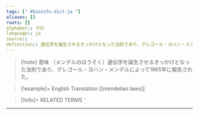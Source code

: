 ```yaml
---
tags: [" #bioinfo-dict-ja "]
aliases: []
roots: []
alphabet:: マ行
language:: ja
source:: -
definition:: 遺伝学を誕生させるきっかけとなった法則であり、グレゴール・ヨハン・メンデルによって1865年に報告された。
---
```

>[!note] 意味
>（メンデルのほうそく）遺伝学を誕生させるきっかけとなった法則であり、グレゴール・ヨハン・メンデルによって1865年に報告された。
>

>[!example]+ English Translation 
>[[mendelian laws]] 

>[!info]+ RELATED TERMS
> ⁻ 

---